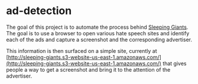 # ad-detection

The goal of this project is to automate the process behind [Sleeping Giants](https://twitter.com/slpng_giants). The goal is to use a browser to open various hate speech sites and identify each of the ads and capture a screenshot and the corresponding advertiser.

This information is then surfaced on a simple site, currently at [http://sleeping-giants.s3-website-us-east-1.amazonaws.com/](http://sleeping-giants.s3-website-us-east-1.amazonaws.com/) that gives people a way to get a screenshot and bring it to the attention of the advertiser.
